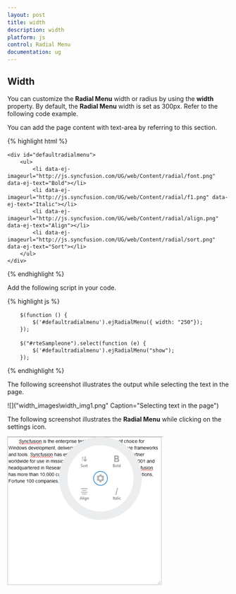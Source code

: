 ```yaml
---
layout: post
title: width
description: width
platform: js
control: Radial Menu
documentation: ug
---
```


## Width

You can customize the **Radial Menu** width or radius by using the **width** property. By default, the **Radial Menu** width is set as 300px. Refer to the following code example.

You can add the page content with text-area by referring to this section.

{% highlight html %}


    <div id="defaultradialmenu">
        <ul>
            <li data-ej-imageurl="http://js.syncfusion.com/UG/web/Content/radial/font.png" data-ej-text="Bold"></li>
            <li data-ej-imageurl="http://js.syncfusion.com/UG/web/Content/radial/f1.png" data-ej-text="Italic"></li>
            <li data-ej-imageurl="http://js.syncfusion.com/UG/web/Content/radial/align.png" data-ej-text="Align"></li>
            <li data-ej-imageurl="http://js.syncfusion.com/UG/web/Content/radial/sort.png" data-ej-text="Sort"></li>
        </ul>
    </div>
    
{% endhighlight %}

Add the following script in your code.
    
{% highlight js %}

        $(function () {
            $('#defaultradialmenu').ejRadialMenu({ width: "250"});
        });
        
        $("#rteSampleone").select(function (e) {
            $('#defaultradialmenu').ejRadialMenu("show");
        });

{% endhighlight %}



The following screenshot illustrates the output while selecting the text in the page.

![]("width_images\width_img1.png" Caption="Selecting text in the page")



The following screenshot illustrates the **Radial Menu** while clicking on the settings icon.

![](width_images\width_img2.png)

